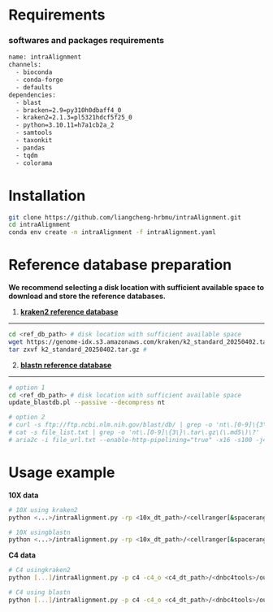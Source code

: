 # Requirements

### softwares and packages requirements

```bash
name: intraAlignment
channels:
  - bioconda
  - conda-forge
  - defaults
dependencies:
  - blast
  - bracken=2.9=py310h0dbaff4_0
  - kraken2=2.1.3=pl5321hdcf5f25_0
  - python=3.10.11=h7a1cb2a_2
  - samtools
  - taxonkit
  - pandas
  - tqdm
  - colorama
```


# Installation

```bash
git clone https://github.com/liangcheng-hrbmu/intraAlignment.git
cd intraAlignment
conda env create -n intraAlignment -f intraAlignment.yaml
```



# Reference database preparation

**We recommend selecting a disk location with sufficient available space to download and store the reference databases.**

1. **[kraken2 reference database](https://benlangmead.github.io/aws-indexes/k2)**

****

```bash
cd <ref_db_path> # disk location with sufficient available space
wget https://genome-idx.s3.amazonaws.com/kraken/k2_standard_20250402.tar.gz # 86.8 GB
tar zxvf k2_standard_20250402.tar.gz #
```



2. **[blastn reference database](https://ftp.ncbi.nlm.nih.gov/blast/db/)**

****

```bash
# option 1
cd <ref_db_path> # disk location with sufficient available space
update_blastdb.pl --passive --decompress nt

# option 2
# curl -s ftp://ftp.ncbi.nlm.nih.gov/blast/db/ | grep -o 'nt\.[0-9]\{3\}\.tar\.gz\(\.md5\)\?' | awk '{print "https://ftp.ncbi.nlm.nih.gov/blast/db/" $0}' - > file_url.txt
# cat -s file_list.txt | grep -o 'nt\.[0-9]\{3\}\.tar\.gz\(\.md5\)\?' | awk '{print "https://ftp.ncbi.nlm.nih.gov/blast/db/" $0}' - > file_url.txt
# aria2c -i file_url.txt --enable-http-pipelining="true" -x16 -s100 -j4 --allow-piece-length-change="true" --piece-length="16M" --min-split-size="16M" -c -m 5 --retry-wait=20
```

   



# Usage example

**10X data**

```bash
# 10X using kraken2 
python <...>/intraAlignment.py -rp <10x_dt_path>/<cellranger[&spaceranger]>/outs -db <ref_db_path>/k2_standard_20250402

# 10X usingblastn 
python <...>/intraAlignment.py -rp <10x_dt_path>/<cellranger[&spaceranger]>/outs -method blast -db <ref_db_path>/nt_db/nt
```

**C4 data**

```bash
# C4 usingkraken2 
python [...]/intraAlignment.py -p c4 -c4_o <c4_dt_path>/<dnbc4tools>/outs -c4_r1 <c4_dt_path>/<sample>_cDNA_R1.fq.gz -db <ref_db_path>/k2_standard_20250402

# C4 using blastn 
python [...]/intraAlignment.py -p c4 -c4_o <c4_dt_path>/<dnbc4tools>/outs -c4_r1 <c4_dt_path>/<sample>_cDNA_R1.fq.gz -method blast -db <ref_db_path>/nt_db/nt
```





